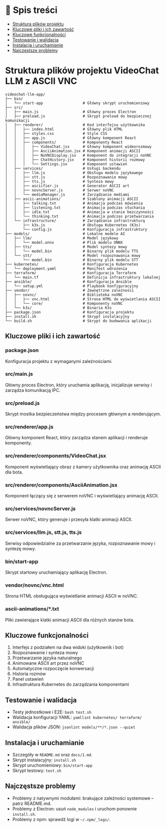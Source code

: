 # 📑 Spis treści

- [Struktura plików projektu](#struktura-plików-projektu-videochat-llm-z-ascii-vnc)
- [Kluczowe pliki i ich zawartość](#kluczowe-pliki-i-ich-zawartość)
- [Kluczowe funkcjonalności](#kluczowe-funkcjonalności)
- [Testowanie i walidacja](#testowanie-i-walidacja)
- [Instalacja i uruchamianie](#instalacja-i-uruchamianie)
- [Najczęstsze problemy](#najczęstsze-problemy)

# Struktura plików projektu VideoChat LLM z ASCII VNC

```
videochat-llm-app/
├── bin/
│   └── start-app                  # Główny skrypt uruchomieniowy
├── src/
│   ├── main.js                    # Główny proces Electron
│   ├── preload.js                 # Skrypt preload do bezpiecznej komunikacji
│   ├── renderer/                  # Kod interfejsu użytkownika
│   │   ├── index.html             # Główny plik HTML
│   │   ├── styles.css             # Style CSS
│   │   ├── app.js                 # Główny komponent React
│   │   ├── components/            # Komponenty React
│   │   │   ├── VideoChat.jsx      # Główny komponent wideorozmowy
│   │   │   ├── AsciiAnimation.jsx # Komponent animacji ASCII
│   │   │   ├── NoVNCDisplay.jsx   # Komponent do integracji noVNC
│   │   │   ├── ChatHistory.jsx    # Komponent historii rozmowy
│   │   │   └── Settings.jsx       # Komponent ustawień
│   ├── services/                  # Usługi backendu
│   │   ├── llm.js                 # Obsługa modelu językowego
│   │   ├── stt.js                 # Rozpoznawanie mowy
│   │   ├── tts.js                 # Synteza mowy
│   │   ├── asciifier.js           # Generator ASCII art
│   │   ├── novncServer.js         # Serwer noVNC
│   │   └── mediaManager.js        # Zarządzanie mediami
│   ├── ascii-animations/          # Szablony animacji ASCII
│   │   ├── talking.txt            # Animacja podczas mówienia
│   │   ├── listening.txt          # Animacja podczas słuchania
│   │   ├── idle.txt               # Animacja w stanie bezczynności
│   │   └── thinking.txt           # Animacja podczas przetwarzania
│   └── infrastructure/            # Zarządzanie infrastrukturą
│       ├── k3s.js                 # Obsługa Kubernetes (K3s)
│       └── config.js              # Konfiguracja infrastruktury
├── models/                        # Lokalne modele AI
│   ├── llm/                       # Model językowy
│   │   └── model.onnx             # Plik modelu ONNX
│   ├── tts/                       # Model syntezy mowy
│   │   └── model.bin              # Binarny plik modelu TTS
│   └── stt/                       # Model rozpoznawania mowy
│       └── model.bin              # Binarny plik modelu STT
├── kubernetes/                    # Konfiguracja Kubernetes
│   └── deployment.yaml            # Manifest wdrożenia
├── terraform/                     # Konfiguracja Terraform
│   └── main.tf                    # Definicja infrastruktury lokalnej
├── ansible/                       # Konfiguracja Ansible
│   └── setup.yml                  # Playbook konfiguracyjny
├── vendor/                        # Zewnętrzne zależności
│   ├── novnc/                     # Biblioteka noVNC
│   │   ├── vnc.html               # Strona HTML do wyświetlania ASCII
│   │   └── core/                  # Komponenty noVNC
│   └── k3s/                       # Binaria K3s
├── package.json                   # Konfiguracja projektu
├── install.sh                     # Skrypt instalacyjny
└── build.sh                       # Skrypt do budowania aplikacji
```

## Kluczowe pliki i ich zawartość

### package.json
Konfiguracja projektu z wymaganymi zależnościami.

### src/main.js
Główny proces Electron, który uruchamia aplikację, inicjalizuje serwisy i zarządza komunikacją IPC.

### src/preload.js
Skrypt mostka bezpieczeństwa między procesem głównym a renderującym.

### src/renderer/app.js
Główny komponent React, który zarządza stanem aplikacji i renderuje komponenty.

### src/renderer/components/VideoChat.jsx
Komponent wyświetlający obraz z kamery użytkownika oraz animację ASCII dla bota.

### src/renderer/components/AsciiAnimation.jsx
Komponent łączący się z serwerem noVNC i wyświetlający animację ASCII.

### src/services/novncServer.js
Serwer noVNC, który generuje i przesyła klatki animacji ASCII.

### src/services/llm.js, stt.js, tts.js
Serwisy odpowiedzialne za przetwarzanie języka, rozpoznawanie mowy i syntezę mowy.

### bin/start-app
Skrypt startowy uruchamiający aplikację Electron.

### vendor/novnc/vnc.html
Strona HTML obsługująca wyświetlanie animacji ASCII w noVNC.

### ascii-animations/*.txt
Pliki zawierające klatki animacji ASCII dla różnych stanów bota.

## Kluczowe funkcjonalności

1. Interfejs z podziałem na dwa widoki (użytkownik i bot)
2. Rozpoznawanie i synteza mowy
3. Przetwarzanie języka naturalnego
4. Animowane ASCII art przez noVNC
5. Automatyczne rozpoczęcie konwersacji
6. Historia rozmów
7. Panel ustawień
8. Infrastruktura Kubernetes do zarządzania komponentami

## Testowanie i walidacja

- Testy jednostkowe i E2E: `bash test.sh`
- Walidacja konfiguracji YAML: `yamllint kubernetes/ terraform/ ansible/`
- Walidacja plików JSON: `jsonlint models/**/*.json --quiet`

## Instalacja i uruchamianie

- Szczegóły w `README.md` oraz `docs/1.md`.
- Skrypt instalacyjny: `install.sh`
- Skrypt uruchomieniowy: `bin/start-app`
- Skrypt testowy: `test.sh`

## Najczęstsze problemy

- Problemy z natywnymi modułami: brakujące zależności systemowe – patrz README.md.
- Problemy z Electron: usuń `node_modules` i uruchom ponownie `install.sh`.
- Problemy z npm: sprawdź logi w `~/.npm/_logs/`.